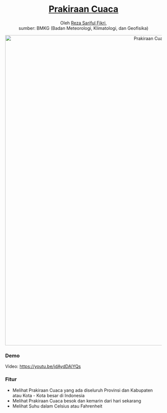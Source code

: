 <h1 align="center"><a href="https://rezafikkri.github.io/Prakiraan-Cuaca">Prakiraan Cuaca</a></h1>
<p align="center">Oleh <a href="https://twitter.com/fikkrireza">Reza Sariful Fikri</a>,<br> sumber: BMKG (Badan Meteorologi, Klimatologi, dan Geofisika)</p>
<p align="center"><img alt="Prakiraan Cuaca Screenshot" src="https://user-images.githubusercontent.com/47538721/93396228-88658880-f8a1-11ea-8b1a-67cce98543f3.png" width="1000"></p>

### Demo
Video: https://youtu.be/jdAydDAlYQs

### Fitur
- Melihat Prakiraan Cuaca yang ada diseluruh Provinsi dan Kabupaten atau Kota - Kota besar di Indonesia
- Melihat Prakiraan Cuaca besok dan kemarin dari hari sekarang
- Melihat Suhu dalam Celsius atau Fahrenheit
